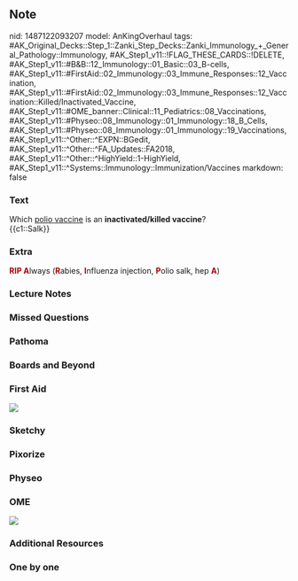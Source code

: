 ## Note
nid: 1487122093207
model: AnKingOverhaul
tags: #AK_Original_Decks::Step_1::Zanki_Step_Decks::Zanki_Immunology_+_General_Pathology::Immunology, #AK_Step1_v11::!FLAG_THESE_CARDS::!DELETE, #AK_Step1_v11::#B&B::12_Immunology::01_Basic::03_B-cells, #AK_Step1_v11::#FirstAid::02_Immunology::03_Immune_Responses::12_Vaccination, #AK_Step1_v11::#FirstAid::02_Immunology::03_Immune_Responses::12_Vaccination::Killed/Inactivated_Vaccine, #AK_Step1_v11::#OME_banner::Clinical::11_Pediatrics::08_Vaccinations, #AK_Step1_v11::#Physeo::08_Immunology::01_Immunology::18_B_Cells, #AK_Step1_v11::#Physeo::08_Immunology::01_Immunology::19_Vaccinations, #AK_Step1_v11::^Other::^EXPN::BGedit, #AK_Step1_v11::^Other::^FA_Updates::FA2018, #AK_Step1_v11::^Other::^HighYield::1-HighYield, #AK_Step1_v11::^Systems::Immunology::Immunization/Vaccines
markdown: false

### Text
<div>
  <div>
    <div>
      Which <u>polio vaccine</u> is an <b>inactivated/killed
      vaccine</b>?
    </div>
    <div>
      {{c1::Salk}}
    </div>
  </div>
</div>

### Extra
<span style="color: rgb(170, 0, 0)"><font color="#AA0000"><b>RIP
A</b></font></span>lways (<b><font color=
"#AA0000">R</font></b>abies, <b><font color=
"#AA0000">I</font></b>nfluenza injection, <b><font color=
"#AA0000">P</font></b>olio salk, hep <b><font color=
"#AA0000">A</font></b>)

### Lecture Notes


### Missed Questions


### Pathoma


### Boards and Beyond


### First Aid
<img src="tmpfeTank.png">

### Sketchy


### Pixorize


### Physeo


### OME
<div class="ome-widget">
  <a href=
  "https://onlinemeded.org/spa/pediatrics/vaccinations/acquire?ref=anki">
  <img src="_OME_AnkiFlashcards_Lesson_5.png"></a>
</div>

### Additional Resources


### One by one

